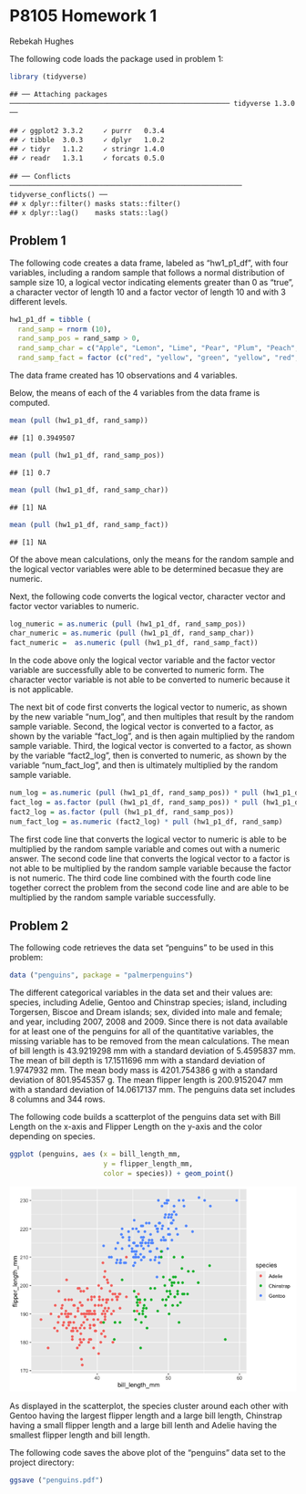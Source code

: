 P8105 Homework 1
================
Rebekah Hughes

The following code loads the package used in problem 1:

``` r
library (tidyverse)
```

    ## ── Attaching packages ────────────────────────────────────────────────────── tidyverse 1.3.0 ──

    ## ✓ ggplot2 3.3.2     ✓ purrr   0.3.4
    ## ✓ tibble  3.0.3     ✓ dplyr   1.0.2
    ## ✓ tidyr   1.1.2     ✓ stringr 1.4.0
    ## ✓ readr   1.3.1     ✓ forcats 0.5.0

    ## ── Conflicts ───────────────────────────────────────────────────────── tidyverse_conflicts() ──
    ## x dplyr::filter() masks stats::filter()
    ## x dplyr::lag()    masks stats::lag()

## Problem 1

The following code creates a data frame, labeled as “hw1\_p1\_df”, with
four variables, including a random sample that follows a normal
distribution of sample size 10, a logical vector indicating elements
greater than 0 as “true”, a character vector of length 10 and a factor
vector of length 10 and with 3 different levels.

``` r
hw1_p1_df = tibble (
  rand_samp = rnorm (10),
  rand_samp_pos = rand_samp > 0,
  rand_samp_char = c("Apple", "Lemon", "Lime", "Pear", "Plum", "Peach", "Berry", "Cherry", "Mango", "Melon"),
  rand_samp_fact = factor (c("red", "yellow", "green", "yellow", "red", "red", "red", "red", "yellow", "green")))
```

The data frame created has 10 observations and 4 variables.

Below, the means of each of the 4 variables from the data frame is
computed.

``` r
mean (pull (hw1_p1_df, rand_samp))
```

    ## [1] 0.3949507

``` r
mean (pull (hw1_p1_df, rand_samp_pos))
```

    ## [1] 0.7

``` r
mean (pull (hw1_p1_df, rand_samp_char))
```

    ## [1] NA

``` r
mean (pull (hw1_p1_df, rand_samp_fact))
```

    ## [1] NA

Of the above mean calculations, only the means for the random sample and
the logical vector variables were able to be determined becasue they are
numeric.

Next, the following code converts the logical vector, character vector
and factor vector variables to numeric.

``` r
log_numeric = as.numeric (pull (hw1_p1_df, rand_samp_pos))
char_numeric = as.numeric (pull (hw1_p1_df, rand_samp_char))
fact_numeric =  as.numeric (pull (hw1_p1_df, rand_samp_fact))
```

In the code above only the logical vector variable and the factor vector
variable are successfully able to be converted to numeric form. The
character vector variable is not able to be converted to numeric because
it is not applicable.

The next bit of code first converts the logical vector to numeric, as
shown by the new variable “num\_log”, and then multiples that result by
the random sample variable. Second, the logical vector is converted to a
factor, as shown by the variable “fact\_log”, and is then again
multiplied by the random sample variable. Third, the logical vector is
converted to a factor, as shown by the variable “fact2\_log”, then is
converted to numeric, as shown by the variable “num\_fact\_log”, and
then is ultimately multiplied by the random sample variable.

``` r
num_log = as.numeric (pull (hw1_p1_df, rand_samp_pos)) * pull (hw1_p1_df, rand_samp)
fact_log = as.factor (pull (hw1_p1_df, rand_samp_pos)) * pull (hw1_p1_df, rand_samp)
fact2_log = as.factor (pull (hw1_p1_df, rand_samp_pos))
num_fact_log = as.numeric (fact2_log) * pull (hw1_p1_df, rand_samp)
```

The first code line that converts the logical vector to numeric is able
to be multiplied by the random sample variable and comes out with a
numeric answer. The second code line that converts the logical vector to
a factor is not able to be multiplied by the random sample variable
because the factor is not numeric. The third code line combined with the
fourth code line together correct the problem from the second code line
and are able to be multiplied by the random sample variable
successfully.

## Problem 2

The following code retrieves the data set “penguins” to be used in this
problem:

``` r
data ("penguins", package = "palmerpenguins")
```

The different categorical variables in the data set and their values
are: species, including Adelie, Gentoo and Chinstrap species; island,
including Torgersen, Biscoe and Dream islands; sex, divided into male
and female; and year, including 2007, 2008 and 2009. Since there is not
data available for at least one of the penguins for all of the
quantitative variables, the missing variable has to be removed from the
mean calculations. The mean of bill length is 43.9219298 mm with a
standard deviation of 5.4595837 mm. The mean of bill depth is 17.1511696
mm with a standard deviation of 1.9747932 mm. The mean body mass is
4201.754386 g with a standard deviation of 801.9545357 g. The mean
flipper length is 200.9152047 mm with a standard deviation of 14.0617137
mm. The penguins data set includes 8 columns and 344 rows.

The following code builds a scatterplot of the penguins data set with
Bill Length on the x-axis and Flipper Length on the y-axis and the color
depending on species.

``` r
ggplot (penguins, aes (x = bill_length_mm,
                       y = flipper_length_mm,
                       color = species)) + geom_point()
```

![](p8105_hw1_rch2155_files/figure-gfm/unnamed-chunk-7-1.png)<!-- -->

As displayed in the scatterplot, the species cluster around each other
with Gentoo having the largest flipper length and a large bill length,
Chinstrap having a small flipper length and a large bill lenth and
Adelie having the smallest flipper length and bill length.

The following code saves the above plot of the “penguins” data set to
the project directory:

``` r
ggsave ("penguins.pdf")
```
